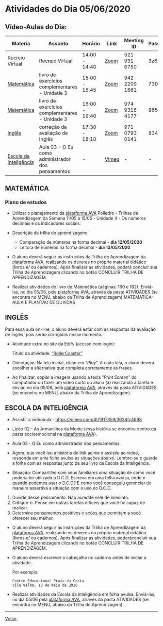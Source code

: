 # Atividades do Dia 05/06/2020

## Vídeo-Aulas do Dia:

| Materia | Assunto |Horário | Link | Meeting ID | Password |
|---------|---------|--------|------|------------|----------|
| Recreio Virtual | Recreio Virtual | 14:00 - 14:40 | [Zoom](https://zoom.us/j/5219316750?pwd=SnpGSFo5NDJsbmRtTWxldEQyV2ZLdz09) | 521 931 6750 | 3z6DG9 |
| [Matemática](#matemática) | livro de exercícios complementares - Unidade 3 | 15:00 - 15:45 | [Zoom](https://zoom.us/j/94222091661?pwd=emdHckJDY2x2NEx4K25CK2NLbUtOQT09) | 942 2209 1661 | 730817 |
| [Matemática](#matemática) | livro de exercícios complementares - Unidade 3 | 16:00 - 16:40 | [Zoom](https://zoom.us/j/97493164177?pwd=Ync1eXVmdE5QOUJvTDhaWEgwL21MUT09) | 974 9316 4177 | 965252 |
| [Inglês](#inglês) | correção da avaliação de Inglês | 17:30 - 18:10 | [Zoom](https://zoom.us/j/97107930141?pwd=dE5FcFNEMDZycXpQV3dENEJueVVTdz09) | 971 0793 0141 | 834656 | 
| [Escola da Inteligência](#escola-da-inteligência) | Aula 03 - O Eu como administrador dos pensamentos | - | [Vimeo](https://vimeo.com/401917359/3634fc4698) | - | - | 

## MATEMÁTICA

### Plano de estudos

* Utilizar o planejamento da [plataforma AVA] Poliedro - Trilhas de Aprendizagem da Semana 11/05 a 15/05 - Unidade 4 - Os números decimais e os indicadores sociais.
* Descrição da trilha de aprendizagem: 
    * Comparação de números na forma decimal - **dia 12/05/2020**
    * Leitura de números na forma decimal - **dia 13/05/2020**
    
* O aluno deverá seguir as instruções da Trilha de Aprendizagem da [plataforma AVA], realizando os deveres no próprio material didático (livros e/ ou cadernos). Após finalizar as atividades, poderá concluir sua Trilha de Aprendizagem clicando no botão CONCLUIR TRILHA DE APRENDIZAGEM.
* Realizar atividades do livro de Matemática (páginas: 160 e 162). Enviá-las, no dia 05/06, pela [plataforma AVA], através da pasta ATIVIDADES (se encontra no MENU, abaixo da Trilha de Aprendizagem).MATEMÁTICA: AULA E PLANTÃO DE DÚVIDAS

## INGLÊS

Para essa aula on-line, o aluno deverá estar com as respostas da avaliação de Inglês, pois serão corrigidas nesse momento.

* Atividade extra no site da Edify (acesso com login):

  Título da atividade: [“RollerCoaster”](https://epractice.edifyeducation.com.br/activity/roller-coaster-2/)
  
* Orientação: Na tela inicial, clicar em “*Play*”. A cada tela, o aluno deverá escolher a alternativa que completa corretamente as frases.
* Ao finalizar, copiar a imagem usando a tecla “*Print Screen*” do computador ou fazer um vídeo curto do aluno (a) realizando a tarefa e enviar, no dia 05/06, pela [plataforma AVA], através da pasta ATIVIDADES (se encontra no MENU, abaixo da Trilha de Aprendizagem).

## ESCOLA DA INTELIGÊNCIA

* Assistir a videoaula - <https://vimeo.com/401917359/3634fc4698>

* Lição 02 - As Armadilhas da Mente (essa história se encontra dentro da pasta socioemocional na [plataforma AVA]).
* Aula 03 - O Eu como administrador dos pensamentos.
* Agora, que você leu a história do link acima e assistiu ao vídeo, responda em uma folha avulsa as situações abaixo. Lembre-se e guarde a folha com as respostas junto de seu livro da Escola da Inteligência.
* Situação: Compartilhe com seus familiares uma situação de como você poderia ter utilizado o D.C.D. Escreva em uma folha avulsa, onde e quando podemos usar o D.C.D? E como você conseguiu gerenciar de maneira assertiva a situação com o uso do D.C.D.

 1. Duvide desse pensamento. Não acredite nele de imediato.
 2. Critique-o. Pense em outras tarefas difíceis que você foi capaz de realizar.
 3. Determine pensamentos positivos e ações que permitam a você oferecer seu melhor.

* O aluno deverá seguir as instruções da Trilha de Aprendizagem da [plataforma AVA], realizando os deveres no próprio material didático (livros e/ ou cadernos). Após finalizar as atividades, poderáconcluir sua Trilha de Aprendizagem clicando no botão CONCLUIR TRILHA DE APRENDIZAGEM.

* O aluno deverá escrever o cabeçalho no caderno antes de iniciar a atividade.

  Por exemplo:

      Centro Educacional Praia da Costa
      Vila Velha, 18 de maio de 2020

* Realizar atividades da Escola da Inteligência em folha avulsa. Enviá-las, no dia 05/06 pela [plataforma AVA], através da pasta ATIVIDADES (se encontra no MENU, abaixo da Trilha de Aprendizagem).

---
[Voltar](index.md)


[plataforma AVA]: https://poliedro-ava.azurewebsites.net
